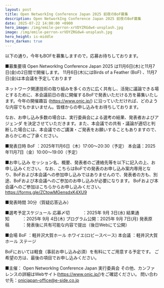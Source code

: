 ```yaml
---
layout: post
title: Open NetworkIng Conference Japan 2025 前夜のBoF募集 
description: Open NetworkIng Conference Japan 2025 前夜のBoF募集
date: 2025-07-22 14:00:00 +0900
hero_image: /img/emile-perron-xrVDYZRGdw4-unsplash.jpg
image: /img/emile-perron-xrVDYZRGdw4-unsplash.jpg
hero_height: is-middle
hero_darken: true
---
```

以下の通り，今年もBOFを募集しますので，応募お待ちしております。

■募集要項
Open NetworkIng Conference Japan 2025 は11月6日(木)と11月7日(金)の2日間で開催します。
11月6日(木)にはBirds of a Feather (BoF) 、11月7日(金)は本会議を予定しております

ネットワーク関連技術の取り組みを多くの方に広く共有し、活発に議論できる場とするために、本会議前日の夜に開催するBoFで発表いただける方を募集いたします。今年の開催趣旨 (https://www.onic.jp/) に沿っていただければ、どのような内容でもかまいません。皆様からの申し込みをお待ちしております。

なお、お申し込み多数の場合は、実行委員会による選考の結果、発表者およびアジェンダ を決定させていただきます。また、本会議での共有・議論が適切と判断した場合には、本会議でのご講演・ご発表をお願いすることもありますので、あらかじめご了承ください。

■発表日時
BoF     ：2025年11月6日（木）17:00〜20:30（予定）
本会議：2025年11月7日（金）10:00〜19:00（予定）

■お申し込み
セッション名、概要、発表者のご連絡先等を以下に記入の上、お申し込みください。
なお、こちらはBoFでの発表のお申し込み案内専用となり、BoFおよび本会議への参加申し込みではありませんので、発表者の方も、別途、BoFおよび本会議へのご参加のお申し込みが必要になります。
BoFおよび本会議へのご参加はこちらからお申し込みください。
https://forms.gle/ZCtowMGensdxK4XU9

■発表時間
30分（質疑応答込み）

■選考予定スケジュール
応募〆切　　　：2025年 9月 3日(水)
結果通知　　　：2025年 9月 4日(木)
プログラム公開：2025年 9月 7日(月)
発表原稿　　　：発表後に共有可能な内容で提出（後日Webにて公開）

■会場
BoF      ：軽井沢大賀ホール ホワイエ(ロビースペース)
本会議 ：軽井沢大賀ホール ステージ

BoFにおいては軽食（事前お申し込み必須）を有料にてご用意する予定です。
ご希望の方は、最後の項目でお申し込みください。

■主催： Open NetworkIng Conference Japan 実行委員会
その他、カンファレンスの詳細はWebサイト(https://www.onic.jp/)をご確認ください。
問い合わせ先：onicjapan-office@e-side.co.jp

